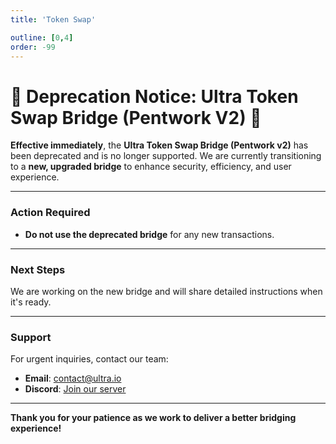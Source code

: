 ```yaml
---
title: 'Token Swap'

outline: [0,4]
order: -99
---
```


# 🚨 **Deprecation Notice: Ultra Token Swap Bridge (Pentwork V2)** 🚨

**Effective immediately**, the **Ultra Token Swap Bridge (Pentwork v2)** has been deprecated and is no longer supported. We are currently transitioning to a **new, upgraded bridge** to enhance security, efficiency, and user experience.

---

### **Action Required**
- **Do not use the deprecated bridge** for any new transactions.

---

### **Next Steps**
We are working on the new bridge and will share detailed instructions when it's ready. 

---

### **Support**
For urgent inquiries, contact our team:
- **Email**: contact@ultra.io
- **Discord**: [Join our server](https://discord.com/invite/WfJCN6YbGk)

---

**Thank you for your patience as we work to deliver a better bridging experience!**  